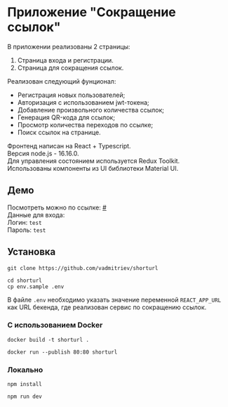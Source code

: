 # Приложение "Сокращение ссылок"

В приложении реализованы 2 страницы:

1. Страница входа и регистрации.
2. Страница для сокращения ссылок.

Реализован следующий фунционал:

- Регистрация новых пользователей;
- Авторизация с использованием jwt-токена;
- Добавление произвольного количества ссылок;
- Генерация QR-кода для ссылок;
- Просмотр количества переходов по ссылке;
- Поиск ссылок на странице.

Фронтенд написан на React + Typescript. <br>
Версия node.js - 16.16.0. <br>
Для управления состоянием используется Redux Toolkit. <br>
Использованы компоненты из UI библиотеки Material UI. <br>

## Демо

Посмотреть можно по ссылке: <a href="#" target="_blank">#</a> <br>
Данные для входа: <br>
Логин: `test` <br>
Пароль: `test`

## Установка
```console
git clone https://github.com/vadmitriev/shorturl
```

```console
cd shorturl
cp env.sample .env
```
В файле `.env` необходимо указать значение переменной `REACT_APP_URL` как URL бекенда, где реализован сервис по сокращению ссылок.

### С использованием Docker

```
docker build -t shorturl .
```

```
docker run --publish 80:80 shorturl
```

### Локально

```console
npm install
```

```console
npm run dev
```
